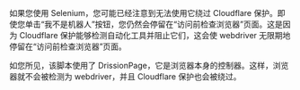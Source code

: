 如果您使用 Selenium，您可能已经注意到无法使用它绕过 Cloudflare 保护。即使您单击“我不是机器人”按钮，您仍然会停留在“访问前检查浏览器”页面。这是因为 Cloudflare 保护能够检测自动化工具并阻止它们，这会使 webdriver 无限期地停留在“访问前检查浏览器”页面。

如您所见，该脚本使用了 DrissionPage，它是浏览器本身的控制器。这样，浏览器就不会被检测为 webdriver，并且 Cloudflare 保护也会被绕过。